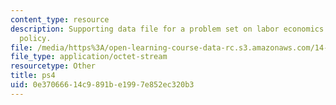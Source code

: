 ```yaml
---
content_type: resource
description: Supporting data file for a problem set on labor economics and public
  policy.
file: /media/https%3A/open-learning-course-data-rc.s3.amazonaws.com/14-64-labor-economics-and-public-policy-fall-2009/0e37066614c9891be1997e852ec320b3_ps4.dta
file_type: application/octet-stream
resourcetype: Other
title: ps4
uid: 0e370666-14c9-891b-e199-7e852ec320b3
---
```

